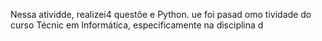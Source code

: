 
Nessa atividde, realizei4 questõe e Python. ue foi pasad omo tividade do curso Técnic em Informática, especificamente na disciplina d
